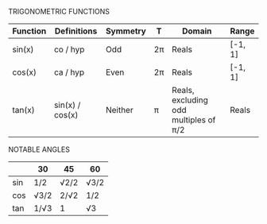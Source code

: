 
TRIGONOMETRIC  FUNCTIONS

|Function | Definitions     | Symmetry | T  | Domain                                | Range   |
|---------|-----------------|----------|----|---------------------------------------|---------|
|sin(x)   | co / hyp        | Odd      | 2π | Reals                                 | [-1, 1] |
|cos(x)   | ca / hyp        | Even     | 2π | Reals                                 | [-1, 1] |
|tan(x)   | sin(x) / cos(x) | Neither  | π  | Reals, excluding odd multiples of π/2 | Reals   |


NOTABLE ANGLES

|     |30   | 45   | 60   |
|-----|------|------|------|
| sin | 1/2  | √2/2 | √3/2 |
| cos | √3/2 | 2/√2 | 1/2  |
| tan | 1/√3 | 1    | √3   |
